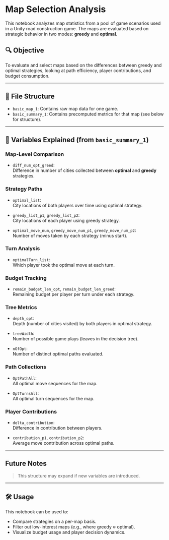 # Map Selection Analysis

This notebook analyzes map statistics from a pool of game scenarios used in a Unity road construction game. The maps are evaluated based on strategic behavior in two modes: **greedy** and **optimal**.

## 🔍 Objective
To evaluate and select maps based on the differences between greedy and optimal strategies, looking at path efficiency, player contributions, and budget consumption.

---

## 📁 File Structure

- `basic_map_1`: Contains raw map data for one game.
- `basic_summary_1`: Contains precomputed metrics for that map (see below for structure).

---

## 🧠 Variables Explained (from `basic_summary_1`)

### Map-Level Comparison
- `diff_num_opt_greed`:  
  Difference in number of cities collected between **optimal** and **greedy** strategies.

### Strategy Paths
- `optimal_list`:  
  City locations of both players over time using optimal strategy.
  
- `greedy_list_p1`, `greedy_list_p2`:  
  City locations of each player using greedy strategy.

- `optimal_move_num`, `greedy_move_num_p1`, `greedy_move_num_p2`:  
  Number of moves taken by each strategy (minus start).

### Turn Analysis
- `optimalTurn_list`:  
  Which player took the optimal move at each turn.

### Budget Tracking
- `remain_budget_len_opt`, `remain_budget_len_greed`:  
  Remaining budget per player per turn under each strategy.

### Tree Metrics
- `depth_opt`:  
  Depth (number of cities visited) by both players in optimal strategy.
  
- `treeWidth`:  
  Number of possible game plays (leaves in the decision tree).

- `nOfOpt`:  
  Number of distinct optimal paths evaluated.

### Path Collections
- `OptPathAll`:  
  All optimal move sequences for the map.

- `OptTurnsAll`:  
  All optimal turn sequences for the map.

### Player Contributions
- `delta_contribution`:  
  Difference in contribution between players.

- `contribution_p1`, `contribution_p2`:  
  Average move contribution across optimal paths.

---

## Future Notes
> This structure may expand if new variables are introduced.

---

## 🛠 Usage
This notebook can be used to:
- Compare strategies on a per-map basis.
- Filter out low-interest maps (e.g., where greedy ≈ optimal).
- Visualize budget usage and player decision dynamics.
